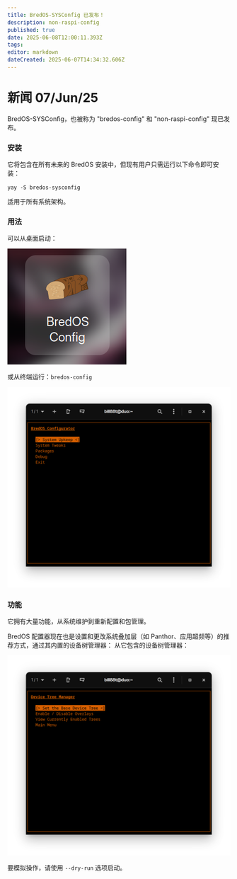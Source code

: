 ```yaml
---
title: BredOS-SYSConfig 已发布！
description: non-raspi-config
published: true
date: 2025-06-08T12:00:11.393Z
tags:
editor: markdown
dateCreated: 2025-06-07T14:34:32.606Z
---
```


# 新闻 07/Jun/25

BredOS-SYSConfig，也被称为 "bredos-config" 和 "non-raspi-config" 现已发布。

### 安装

它将包含在所有未来的 BredOS 安装中，但现有用户只需运行以下命令即可安装：

```
yay -S bredos-sysconfig
```

适用于所有系统架构。

### 用法

可以从桌面启动：

![sysconf-desk.png](/sysconf-desk.png)

或从终端运行：`bredos-config`

![sysconf-main.png](/sysconf-main.png)

### 功能

它拥有大量功能，从系统维护到重新配置和包管理。

BredOS 配置器现在也是设置和更改系统叠加层（如 Panthor、应用超频等）的推荐方式，通过其内置的设备树管理器： 从它包含的设备树管理器：

![sysconf-dt.png](/sysconf-dt.png)

要模拟操作，请使用 `--dry-run` 选项启动。